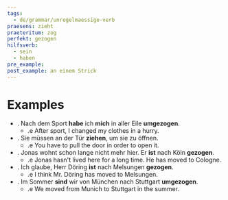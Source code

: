 ```yaml
---
tags:
  - de/grammar/unregelmaessige-verb
praesens: zieht
praeteritum: zog
perfekt: gezogen
hilfsverb:
  - sein
  - haben
pre_example: 
post_example: an einem Strick
---
```


# Examples
- . Nach dem Sport **habe** ich **mich** in aller Eile **umgezogen**.
	- .e After sport, I changed my clothes in a hurry.
- . Sie müssen an der Tür **ziehen**, um sie zu öffnen.
	- .e You have to pull the door in order to open it.
- . Jonas wohnt schon lange nicht mehr hier. Er **ist** nach Köln **gezogen**.
	- .e Jonas hasn't lived here for a long time. He has moved to Cologne.
- . Ich glaube, Herr Döring **ist** nach Melsungen **gezogen**.
	- .e I think Mr. Döring has moved to Melsungen.
- . Im Sommer **sind** wir von München nach Stuttgart **umgezogen**.
	- .e We moved from Munich to Stuttgart in the summer.
